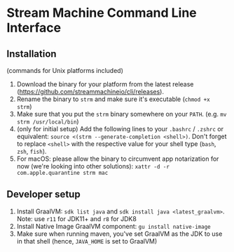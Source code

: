 # Stream Machine Command Line Interface

## Installation

(commands for Unix platforms included)

1. Download the binary for your platform from the latest release (https://github.com/streammachineio/cli/releases).
2. Rename the binary to `strm` and make sure it's executable (`chmod +x strm`)
3. Make sure that you put the `strm` binary somewhere on your `PATH`. (e.g. `mv strm /usr/local/bin`)
4. (only for initial setup) Add the following lines to your `.bashrc` / `.zshrc` or equivalent: `source <(strm --generate-completion <shell>)`. Don't forget to replace `<shell>` with the respective value for your shell type (`bash`, `zsh`, `fish`).
5. For macOS: please allow the binary to circumvent app notarization for now (we're looking into other solutions): `xattr -d -r com.apple.quarantine strm mac`

## Developer setup

1. Install GraalVM: `sdk list java` and `sdk install java <latest_graalvm>`. Note: use `r11` for JDK11+ and `r8` for JDK8
2. Install Native Image GraalVM component: `gu install native-image`
3. Make sure when running maven, you've set GraalVM as the JDK to use in that shell (hence, `JAVA_HOME` is set to GraalVM)
